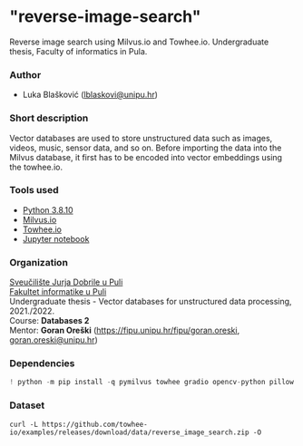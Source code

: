 # "reverse-image-search"

Reverse image search using Milvus.io and Towhee.io. Undergraduate thesis, Faculty of informatics in Pula.

### Author

-   Luka Blašković (lblaskovi@unipu.hr)

### Short description
Vector databases are used to store unstructured data such as images, videos, music, sensor data, and so on. Before importing the data into the Milvus database, it first has to be encoded into vector embeddings using the towhee.io. 

### Tools used
- [Python 3.8.10](https://www.python.org/downloads/release/python-3810/)
- [Milvus.io](https://milvus.io/)
- [Towhee.io](https://towhee.io/)
- [Jupyter notebook](https://jupyter.org/)

### Organization

[Sveučilište Jurja Dobrile u Puli](http://www.unipu.hr/)  
[Fakultet informatike u Puli](https://fipu.unipu.hr/)  
Undergraduate thesis - Vector databases for unstructured data processing, 2021./2022.  
Course: **Databases 2**  
Mentor: **Goran Oreški** (https://fipu.unipu.hr/fipu/goran.oreski, goran.oreski@unipu.hr)

### Dependencies

```python
! python -m pip install -q pymilvus towhee gradio opencv-python pillow pyarrow
```
### Dataset

```
curl -L https://github.com/towhee-io/examples/releases/download/data/reverse_image_search.zip -O
```
